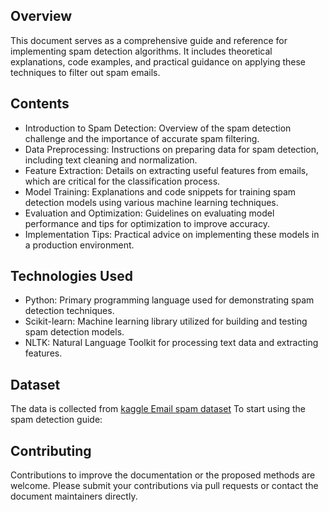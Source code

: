 ## Overview
This document serves as a comprehensive guide and reference for implementing spam detection algorithms. It includes theoretical explanations, code examples, and practical guidance on applying these techniques to filter out spam emails.

## Contents
* Introduction to Spam Detection: Overview of the spam detection challenge and the importance of accurate spam filtering.
* Data Preprocessing: Instructions on preparing data for spam detection, including text cleaning and normalization.
* Feature Extraction: Details on extracting useful features from emails, which are critical for the classification process.
* Model Training: Explanations and code snippets for training spam detection models using various machine learning techniques.
* Evaluation and Optimization: Guidelines on evaluating model performance and tips for optimization to improve accuracy.
* Implementation Tips: Practical advice on implementing these models in a production environment.
## Technologies Used
* Python: Primary programming language used for demonstrating spam detection techniques.
* Scikit-learn: Machine learning library utilized for building and testing spam detection models.
* NLTK: Natural Language Toolkit for processing text data and extracting features.
## Dataset
The data is collected from [kaggle Email spam dataset](https://www.kaggle.com/datasets/prishasawhney/email-classification-ham-spam)
To start using the spam detection guide:

## Contributing
Contributions to improve the documentation or the proposed methods are welcome. Please submit your contributions via pull requests or contact the document maintainers directly.
